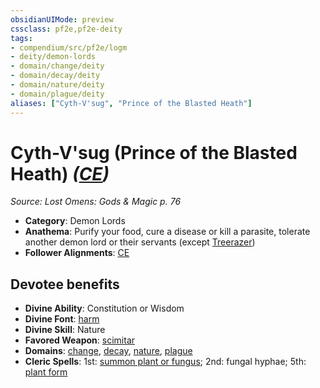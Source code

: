 ```yaml
---
obsidianUIMode: preview
cssclass: pf2e,pf2e-deity
tags:
- compendium/src/pf2e/logm
- deity/demon-lords
- domain/change/deity
- domain/decay/deity
- domain/nature/deity
- domain/plague/deity
aliases: ["Cyth-V'sug", "Prince of the Blasted Heath"]
---
```

# Cyth-V'sug (Prince of the Blasted Heath) *([CE](../../../Rules/traits/chaotic-evil-b1.md))*  
*Source: Lost Omens: Gods & Magic p. 76*  

- **Category**: Demon Lords
- **Anathema**: Purify your food, cure a disease or kill a parasite, tolerate another demon lord or their servants (except [Treerazer](treerazer-b1.md))
- **Follower Alignments**: [CE](../../../Rules/traits/chaotic-evil-b1.md)

## Devotee benefits

- **Divine Ability**: Constitution or Wisdom
- **Divine Font**: [harm](../../spells/harm.md)
- **Divine Skill**: Nature
- **Favored Weapon**: [scimitar](../../equipment/items/scimitar.md)
- **Domains**: [change](../domains.md#Change), [decay](../domains.md#Decay), [nature](../domains.md#Nature), [plague](../domains.md#Plague)
- **Cleric Spells**: 1st: [summon plant or fungus](../../spells/summon-plant-or-fungus.md); 2nd: fungal hyphae; 5th: [plant form](../../spells/plant-form.md)
